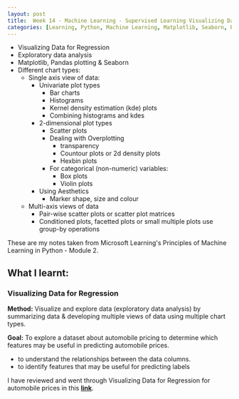 ```yaml
---
layout: post
title:  Week 14 - Machine Learning - Supervised Learning Visualizing Data for Regression for automobile prices from Principles of M.L. Python by Microsoft Learning
categories: [Learning, Python, Machine Learning, Matplotlib, Seaborn, Pandas]
---
```


- Visualizing Data for Regression
- Exploratory data analysis
- Matplotlib, Pandas plotting & Seaborn
- Different chart types:
    - Single axis view of data:
        - Univariate plot types
            - Bar charts
            - Histograms
            - Kernel density estimation (kde) plots
            - Combining histograms and kdes
        - 2-dimensional plot types
            - Scatter plots
            - Dealing with Overplotting
                - transparency
                - Countour plots or 2d density plots
                - Hexbin plots
            - For categorical (non-numeric) variables:
                - Box plots
                - Violin plots
        - Using Aesthetics
            - Marker shape, size and colour
    - Multi-axis views of data
        - Pair-wise scatter plots or scatter plot matrices
        - Conditioned plots, facetted plots or small multiple plots use group-by operations

These are my notes taken from Microsoft Learning's Principles of Machine Learning in Python - Module 2.

## What I learnt:  

### Visualizing Data for Regression

**Method:** Visualize and explore data (exploratory data analysis) by summarizing data & developing multiple views of data using multiple chart types.  

**Goal:** To  explore a dataset about automobile pricing to determine which features may be useful in predicting automobile prices.
- to understand the relationships between the data columns.
- to identify features that may be useful for predicting labels

I have reviewed and went through  Visualizing Data for Regression for automobile prices in this [**link**](https://github.com/liawbeile/liawbeile.github.io/blob/master/documents/visualising_automobile_price_data_for_regression.ipynb).